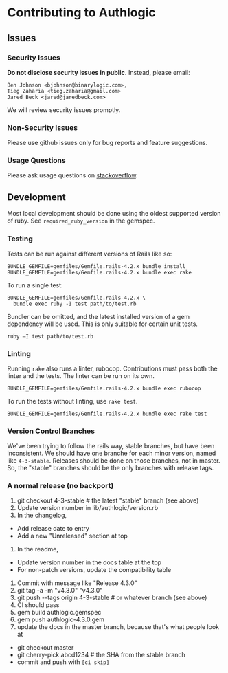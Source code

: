 # Contributing to Authlogic

## Issues

### Security Issues

**Do not disclose security issues in public.** Instead, please email:

```
Ben Johnson <bjohnson@binarylogic.com>,
Tieg Zaharia <tieg.zaharia@gmail.com>
Jared Beck <jared@jaredbeck.com>
```

We will review security issues promptly.

### Non-Security Issues

Please use github issues only for bug reports and feature suggestions.

### Usage Questions

Please ask usage questions on
[stackoverflow](http://stackoverflow.com/questions/tagged/authlogic).

## Development

Most local development should be done using the oldest supported version of
ruby. See `required_ruby_version` in the gemspec.

### Testing

Tests can be run against different versions of Rails like so:

```
BUNDLE_GEMFILE=gemfiles/Gemfile.rails-4.2.x bundle install
BUNDLE_GEMFILE=gemfiles/Gemfile.rails-4.2.x bundle exec rake
```

To run a single test:

```
BUNDLE_GEMFILE=gemfiles/Gemfile.rails-4.2.x \
  bundle exec ruby -I test path/to/test.rb
```

Bundler can be omitted, and the latest installed version of a gem dependency
will be used. This is only suitable for certain unit tests.

```
ruby –I test path/to/test.rb
```

### Linting

Running `rake` also runs a linter, rubocop. Contributions must pass both
the linter and the tests. The linter can be run on its own.

```
BUNDLE_GEMFILE=gemfiles/Gemfile.rails-4.2.x bundle exec rubocop
```

To run the tests without linting, use `rake test`.

```
BUNDLE_GEMFILE=gemfiles/Gemfile.rails-4.2.x bundle exec rake test
```

### Version Control Branches

We've been trying to follow the rails way, stable branches, but have been
inconsistent. We should have one branche for each minor version, named like
`4-3-stable`. Releases should be done on those branches, not in master. So,
the "stable" branches should be the only branches with release tags.

### A normal release (no backport)

1. git checkout 4-3-stable # the latest "stable" branch (see above)
1. Update version number in lib/authlogic/version.rb
1. In the changelog,
  - Add release date to entry
  - Add a new "Unreleased" section at top
1. In the readme,
  - Update version number in the docs table at the top
  - For non-patch versions, update the compatibility table
1. Commit with message like "Release 4.3.0"
1. git tag -a -m "v4.3.0" "v4.3.0"
1. git push --tags origin 4-3-stable # or whatever branch (see above)
1. CI should pass
1. gem build authlogic.gemspec
1. gem push authlogic-4.3.0.gem
1. update the docs in the master branch, because that's what people look at
  - git checkout master
  - git cherry-pick abcd1234 # the SHA from the stable branch
  - commit and push with `[ci skip]`
